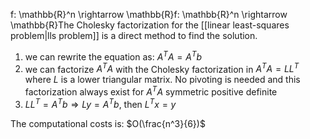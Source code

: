 f: \mathbb{R}^n \rightarrow \mathbb{R}f: \mathbb{R}^n \rightarrow \mathbb{R}The Cholesky factorization for the [[linear least-squares problem|lls problem]] is a direct method to find the solution.
1) we can rewrite the equation as: $A^TA = A^Tb$
2) we can factorize $A^TA$ with the Cholesky factorization in $A^TA = LL^T$ where $L$ is a lower triangular matrix. No pivoting is needed and this factorization always exist for $A^TA$ symmetric positive definite
3) $LL^T = A^Tb \Rightarrow Ly = A^Tb$, then $L^Tx = y$ 

The computational costs is: $O(\frac{n^3}{6})$ 